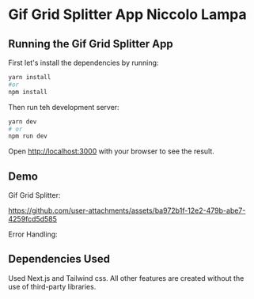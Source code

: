 # Gif Grid Splitter App Niccolo Lampa

## Running the Gif Grid Splitter App

First let's install the dependencies by running:

```bash
yarn install
#or
npm install

```

Then run teh development server:

```bash
yarn dev
# or 
npm run dev

```

Open [http://localhost:3000](http://localhost:3000) with your browser to see the result.

## Demo 


Gif Grid Splitter:

https://github.com/user-attachments/assets/ba972b1f-12e2-479b-abe7-4259fcd5d585

Error Handling: 

## Dependencies Used

Used Next.js and Tailwind css. All other features are created without the use of third-party libraries. 






